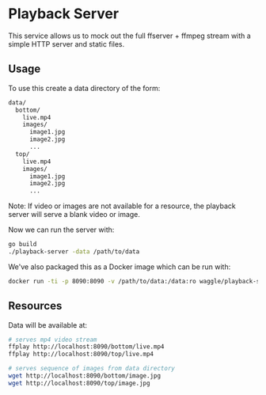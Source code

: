 # Playback Server

This service allows us to mock out the full ffserver + ffmpeg stream with a simple HTTP server and static files.

## Usage

To use this create a data directory of the form:

```txt
data/
  bottom/
    live.mp4
    images/
      image1.jpg
      image2.jpg
      ...
  top/
    live.mp4
    images/
      image1.jpg
      image2.jpg
      ...
```

Note: If video or images are not available for a resource, the playback server will serve
a blank video or image.

Now we can run the server with:

```sh
go build
./playback-server -data /path/to/data
```

We've also packaged this as a Docker image which can be run with:

```sh
docker run -ti -p 8090:8090 -v /path/to/data:/data:ro waggle/playback-server
```

## Resources

Data will be available at:

```sh
# serves mp4 video stream
ffplay http://localhost:8090/bottom/live.mp4
ffplay http://localhost:8090/top/live.mp4

# serves sequence of images from data directory
wget http://localhost:8090/bottom/image.jpg
wget http://localhost:8090/top/image.jpg
```
